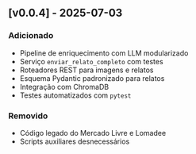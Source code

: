 ## [v0.0.4] - 2025-07-03

### Adicionado
- Pipeline de enriquecimento com LLM modularizado
- Serviço `enviar_relato_completo` com testes
- Roteadores REST para imagens e relatos
- Esquema Pydantic padronizado para relatos
- Integração com ChromaDB
- Testes automatizados com `pytest`

### Removido
- Código legado do Mercado Livre e Lomadee
- Scripts auxiliares desnecessários
